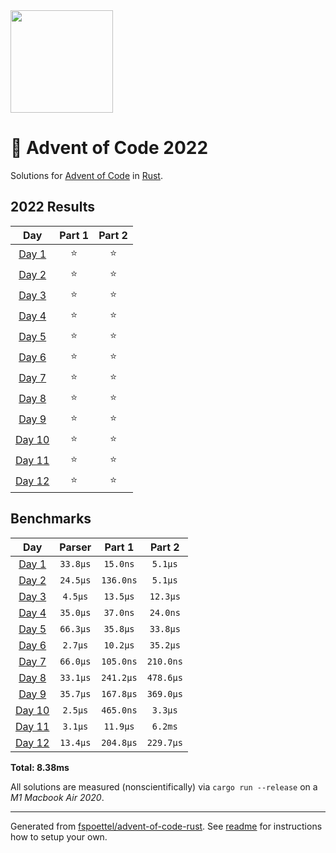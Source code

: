 <img src="./.assets/christmas_ferris.png" width="164">

# 🎄 Advent of Code 2022

Solutions for [Advent of Code](https://adventofcode.com/) in [Rust](https://www.rust-lang.org/).

<!--- advent_readme_stars table --->
## 2022 Results

| Day | Part 1 | Part 2 |
| :---: | :---: | :---: |
| [Day 1](https://adventofcode.com/2022/day/1) | ⭐ | ⭐ |
| [Day 2](https://adventofcode.com/2022/day/2) | ⭐ | ⭐ |
| [Day 3](https://adventofcode.com/2022/day/3) | ⭐ | ⭐ |
| [Day 4](https://adventofcode.com/2022/day/4) | ⭐ | ⭐ |
| [Day 5](https://adventofcode.com/2022/day/5) | ⭐ | ⭐ |
| [Day 6](https://adventofcode.com/2022/day/6) | ⭐ | ⭐ |
| [Day 7](https://adventofcode.com/2022/day/7) | ⭐ | ⭐ |
| [Day 8](https://adventofcode.com/2022/day/8) | ⭐ | ⭐ |
| [Day 9](https://adventofcode.com/2022/day/9) | ⭐ | ⭐ |
| [Day 10](https://adventofcode.com/2022/day/10) | ⭐ | ⭐ |
| [Day 11](https://adventofcode.com/2022/day/11) | ⭐ | ⭐ |
| [Day 12](https://adventofcode.com/2022/day/12) | ⭐ | ⭐ |
<!--- advent_readme_stars table --->

<!--- benchmarking table --->
## Benchmarks

| Day | Parser | Part 1 | Part 2 |
| :---: | :---: | :---: | :---:  |
| [Day 1](./src/bin/01.rs) | `33.8µs` | `15.0ns` | `5.1µs` |
| [Day 2](./src/bin/02.rs) | `24.5µs` | `136.0ns` | `5.1µs` |
| [Day 3](./src/bin/03.rs) | `4.5µs` | `13.5µs` | `12.3µs` |
| [Day 4](./src/bin/04.rs) | `35.0µs` | `37.0ns` | `24.0ns` |
| [Day 5](./src/bin/05.rs) | `66.3µs` | `35.8µs` | `33.8µs` |
| [Day 6](./src/bin/06.rs) | `2.7µs` | `10.2µs` | `35.2µs` |
| [Day 7](./src/bin/07.rs) | `66.0µs` | `105.0ns` | `210.0ns` |
| [Day 8](./src/bin/08.rs) | `33.1µs` | `241.2µs` | `478.6µs` |
| [Day 9](./src/bin/09.rs) | `35.7µs` | `167.8µs` | `369.0µs` |
| [Day 10](./src/bin/10.rs) | `2.5µs` | `465.0ns` | `3.3µs` |
| [Day 11](./src/bin/11.rs) | `3.1µs` | `11.9µs` | `6.2ms` |
| [Day 12](./src/bin/12.rs) | `13.4µs` | `204.8µs` | `229.7µs` |

**Total: 8.38ms**
<!--- benchmarking table --->

All solutions are measured (nonscientifically) via `cargo run --release` on a _M1 Macbook Air 2020_.

---

Generated from [fspoettel/advent-of-code-rust](https://github.com/fspoettel/advent-of-code-rust). See [readme](https://github.com/fspoettel/advent-of-code-rust#readme) for instructions how to setup your own.
